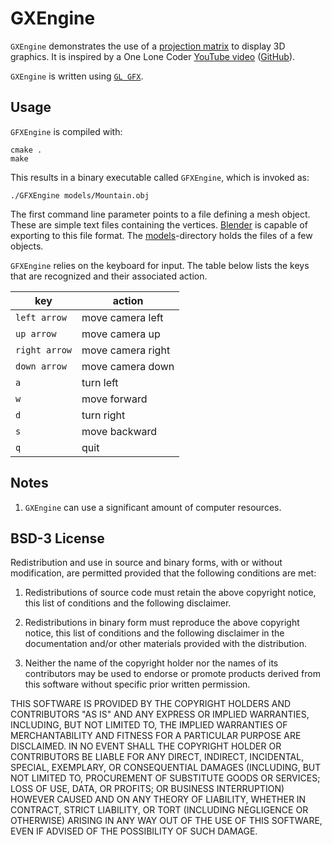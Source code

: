 # GXEngine

`GXEngine` demonstrates the use of a  [projection matrix](https://en.wikipedia.org/wiki/Projection_matrix) to display 3D graphics. It is inspired by a One Lone Coder [YouTube video](https://youtu.be/nBzCS-Y0FcY) ([GitHub](https://github.com/OneLoneCoder/videos/blob/master/OneLoneCoder_olcEngine3D_Part4.cpp)).

`GXEngine` is written using [`GL GFX`](../README.md).

## Usage

`GFXEngine` is compiled with:

```shell
cmake .
make
```

This results in a binary executable called `GFXEngine`, which is invoked as:

```shell
./GFXEngine models/Mountain.obj
```

The first command line parameter points to a file defining a mesh object. These are simple text files containing the vertices. [Blender](https://www.blender.org) is capable of exporting to this file format. The [models](models/)-directory holds the files of a few objects.

`GFXEngine` relies on the keyboard for input. The table below lists the keys that are recognized and their associated action.

|key|action|
----|-----
|`left arrow`|move camera left|
|`up arrow`|move camera up|
|`right arrow`|move camera right|
|`down arrow`|move camera down|
|`a`|turn left|
|`w`|move forward|
|`d`|turn right|
|`s`|move backward|
|`q`|quit|

## Notes

1. `GXEngine` can use a significant amount of computer resources.

## BSD-3 License

Redistribution and use in source and binary forms, with or without modification, are permitted provided that the following conditions are met:

1. Redistributions of source code must retain the above copyright notice, this list of conditions and the following disclaimer.

2. Redistributions in binary form must reproduce the above copyright notice, this list of conditions and the following disclaimer in the documentation and/or other materials provided with the distribution.

3. Neither the name of the copyright holder nor the names of its contributors may be used to endorse or promote products derived from this software without specific prior written permission.

THIS SOFTWARE IS PROVIDED BY THE COPYRIGHT HOLDERS AND CONTRIBUTORS "AS IS" AND ANY EXPRESS OR IMPLIED WARRANTIES, INCLUDING, BUT NOT LIMITED TO, THE IMPLIED WARRANTIES OF MERCHANTABILITY AND FITNESS FOR A PARTICULAR PURPOSE ARE DISCLAIMED. IN NO EVENT SHALL THE COPYRIGHT HOLDER OR CONTRIBUTORS BE LIABLE FOR ANY DIRECT, INDIRECT, INCIDENTAL, SPECIAL, EXEMPLARY, OR CONSEQUENTIAL DAMAGES (INCLUDING, BUT NOT LIMITED TO, PROCUREMENT OF SUBSTITUTE GOODS OR SERVICES; LOSS OF USE, DATA, OR PROFITS; OR BUSINESS INTERRUPTION) HOWEVER CAUSED AND ON ANY THEORY OF LIABILITY, WHETHER IN CONTRACT, STRICT LIABILITY, OR TORT (INCLUDING NEGLIGENCE OR OTHERWISE) ARISING IN ANY WAY OUT OF THE USE OF THIS SOFTWARE, EVEN IF ADVISED OF THE POSSIBILITY OF SUCH DAMAGE.
